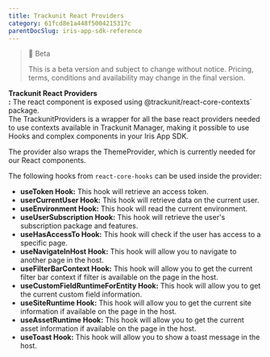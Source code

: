 ```yaml
---
title: Trackunit React Providers
category: 61fcd8e1a448f5004215317c
parentDocSlug: iris-app-sdk-reference
---
```


> 🚧 Beta
> 
> This is a beta version and subject to change without notice. Pricing, terms, conditions and availability may change in the final version.

**Trackunit React Providers  
:** The react component is exposed using @trackunit/react-core-contexts\` package.  
The TrackunitProviders is a wrapper for all the base react providers needed to use contexts available in Trackunit Manager, making it possible to use Hooks and complex components in your Iris App SDK. 

The provider also wraps the ThemeProvider, which is currently needed for our React components.

The following hooks from `react-core-hooks` can be used inside the provider:

- **useToken Hook:** This hook will retrieve an access token.
- **userCurrentUser Hook:** This hook will retrieve data on the current user.
- **useEnvironment Hook:** This hook will read the current environment.
- **useUserSubscription Hook:** This hook will retrieve the user's subscription package and features.
- **useHasAccessTo Hook:** This hook will check if the user has access to a specific page. 
- **useNavigateInHost Hook:** This hook will allow you to navigate to another page in the host.
- **useFilterBarContext Hook:** This hook will allow you to get the current filter bar context if filter is available on the page in the host.
- **useCustomFieldRuntimeForEntity Hook:** This hook will allow you to get the current custom field information.
- **useSiteRuntime Hook:** This hook will allow you to get the current site information if available on the page in the host.
- **useAssetRuntime Hook:** This hook will allow you to get the current asset information if available on the page in the host.
- **useToast Hook:** This hook will allow you to show a toast message in the host.